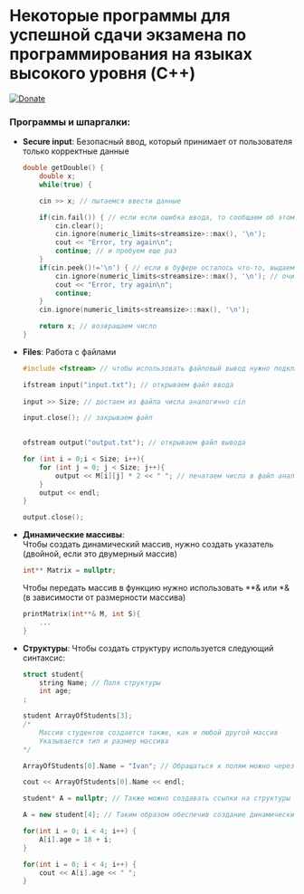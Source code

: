 # Некоторые программы для успешной сдачи экзамена по программирования на языках высокого уровня (C++)
[![Donate](https://static.goodgame.ru/files/logotypes/ch_123719_yM3Y.jpg "Пожертвования")](https://www.tinkoff.ru/collectmoney/crowd/nepakharev.aleksey1/yNycm59514/?short_link=1FPWhkyr38D&httpMethod=GET)
 ### Программы и шпаргалки:

* **Secure input**: Безопасный ввод, который принимает от пользователя только корректные данные

	```C++
	double getDouble() {
		double x;
		while(true) {
	
		cin >> x; // пытаемся ввести данные

		if(cin.fail()) { // если если ошибка ввода, то сообщаем об этом
			cin.clear();
			cin.ignore(numeric_limits<streamsize>::max(), '\n');
			cout << "Error, try again\n";
			continue; // и пробуем еще раз
		}
		if(cin.peek()!='\n') { // если в буфере осталось что-то, выдаем ошибку
			cin.ignore(numeric_limits<streamsize>::max(), '\n'); // очистка буфера
			cout << "Error, try again\n";
			continue;
		}
		cin.ignore(numeric_limits<streamsize>::max(), '\n');

		return x; // возвращаем число
    }

	```

* **Files**: Работа с файлами

	```C++
	#include <fstream> // чтобы использовать файловый вывод нужно подключить это

	ifstream input("input.txt"); // открываем файл ввода
		
    input >> Size; // достаем из файла числа аналогично cin

    input.close(); // закрываем файл
		
	```	
	
	```C++
    ofstream output("output.txt"); // открываем файл вывода
	
    for (int i = 0;i < Size; i++){
        for (int j = 0; j < Size; j++){
            output << M[i][j] * 2 << " "; // печатаем числа в файл аналогично cout
        }
        output << endl;
    }

    output.close();
	```
* **Динамические массивы**:   
	Чтобы создать динамический массив, нужно создать указатель (двойной, если это двумерный массив)
	```C++
	int** Matrix = nullptr;
	```
	Чтобы передать массив в функцию нужно использовать **& или *& (в зависимости от размерности массива)
	```C++
	printMatrix(int**& M, int S){
		...
	}
	```
* **Структуры**:
	Чтобы создать структуру используется следующий синтаксис:
	```c++
	struct student{
        string Name; // Поля структуры
        int age;
    ;
	```
	
	```c++
	student ArrayOfStudents[3];
    /*
        Массив студентов создается также, как и любой другой массив
        Указывается тип и размер массива
    */

    ArrayOfStudents[0].Name = "Ivan"; // Обращаться к полям можно через точку

    cout << ArrayOfStudents[0].Name << endl;

    student* A = nullptr; // Также можно создавать ссылки на структуры

    A = new student[4]; // Таким образом обеспечив создание динамических массивов

    for(int i = 0; i < 4; i++) {
        A[i].age = 18 + i;
    }

    for(int i = 0; i < 4; i++) {
        cout << A[i].age << " ";
    }
    ```
	
	
